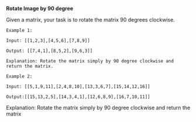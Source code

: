 **Rotate Image by 90 degree**

Given a matrix, your task is to rotate the matrix 90 degrees clockwise.

```
Example 1:

Input: [[1,2,3],[4,5,6],[7,8,9]]

Output: [[7,4,1],[8,5,2],[9,6,3]]

Explanation: Rotate the matrix simply by 90 degree clockwise and return the matrix.

Example 2:

Input: [[5,1,9,11],[2,4,8,10],[13,3,6,7],[15,14,12,16]]

Output:[[15,13,2,5],[14,3,4,1],[12,6,8,9],[16,7,10,11]]
```

Explanation: Rotate the matrix simply by 90 degree clockwise and return the matrix
